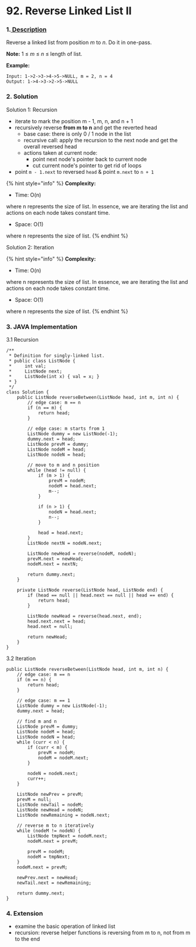 # 92. Reverse Linked List II

### 1.[ Description](https://leetcode.com/problems/reverse-linked-list-ii/description/)

Reverse a linked list from position _m_ to _n_. Do it in one-pass.

**Note:** 1 ≤ _m_ ≤ _n_ ≤ length of list.

**Example:**

```text
Input: 1->2->3->4->5->NULL, m = 2, n = 4
Output: 1->4->3->2->5->NULL
```



### 2. Solution

Solution 1: Recursion

* iterate to mark the position m - 1, m, n, and n + 1
* recursively reverse **from m to n** and get the reverted head
  * base case: there is only 0 / 1 node in the list
  * recursive call: apply the recursion to the next node and get the overall reversed head
  * actions taken at current node:
    * point next node's pointer back to current node
    * cut current node's pointer to get rid of loops
* point `m - 1.next` to reversed `head` & point `m.next` to `n + 1`

{% hint style="info" %}
**Complexity:**

* Time: O\(n\)  

where n represents the size of list. In essence, we are iterating the list and actions on each node takes constant time.

* Space: O\(1\) 

where n represents the size of list. 
{% endhint %}

Solution 2: Iteration

{% hint style="info" %}
**Complexity:**

* Time: O\(n\)  

where n represents the size of list. In essence, we are iterating the list and actions on each node takes constant time.

* Space: O\(1\) 

where n represents the size of list. 
{% endhint %}



### 3. JAVA Implementation

3.1 Recursion

```text
/**
 * Definition for singly-linked list.
 * public class ListNode {
 *     int val;
 *     ListNode next;
 *     ListNode(int x) { val = x; }
 * }
 */
class Solution {
    public ListNode reverseBetween(ListNode head, int m, int n) {
        // edge case: m == n
        if (n == m) {
            return head;
        }
        
        // edge case: m starts from 1
        ListNode dummy = new ListNode(-1);
        dummy.next = head;
        ListNode prevM = dummy;
        ListNode nodeM = head;
        ListNode nodeN = head;
        
        // move to m and n position
        while (head != null) {
            if (m > 1) {
                prevM = nodeM;
                nodeM = head.next;
                m--;
            }
            
            if (n > 1) {
                nodeN = head.next;
                n--;
            }
            
            head = head.next;
        }
        ListNode nextN = nodeN.next;
        
        ListNode newHead = reverse(nodeM, nodeN);
        prevM.next = newHead;
        nodeM.next = nextN;
        
        return dummy.next;
    }
    
    private ListNode reverse(ListNode head, ListNode end) {
        if (head == null || head.next == null || head == end) {
            return head;
        }
        
        ListNode newHead = reverse(head.next, end);
        head.next.next = head;
        head.next = null;
        
        return newHead;
    }
}
```

3.2 Iteration

```text
public ListNode reverseBetween(ListNode head, int m, int n) {
    // edge case: m == n
    if (m == n) {
        return head;
    }
    
    // edge case: m == 1
    ListNode dummy = new ListNode(-1);
    dummy.next = head;
        
    // find m and n
    ListNode prevM = dummy;
    ListNode nodeM = head;
    ListNode nodeN = head;
    while (curr < n) {
        if (curr < m) {
            prevM = nodeM;
            nodeM = nodeM.next;
        }
            
        nodeN = nodeN.next;
        curr++;
    }
        
    ListNode newPrev = prevM;
    prevM = null;
    ListNode newTail = nodeM;
    ListNode newHead = nodeN;
    ListNode newRemaining = nodeN.next;
        
    // reverse m to n iteratively
    while (nodeM != nodeN) {
        ListNode tmpNext = nodeM.next;
        nodeM.next = prevM;
            
        prevM = nodeM;
        nodeM = tmpNext;
    }
    nodeM.next = prevM;
        
    newPrev.next = newHead;
    newTail.next = newRemaining;
        
    return dummy.next;
}
```



### 4. Extension

* examine the basic operation of linked list 
* recursion: reverse helper functions is reversing from m to n, not from m to the end

